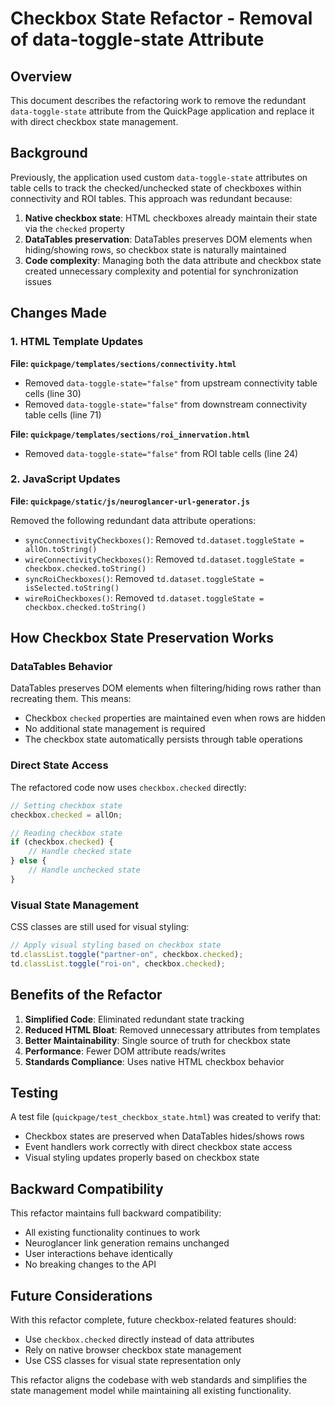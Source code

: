 # Checkbox State Refactor - Removal of data-toggle-state Attribute

## Overview

This document describes the refactoring work to remove the redundant `data-toggle-state` attribute from the QuickPage application and replace it with direct checkbox state management.

## Background

Previously, the application used custom `data-toggle-state` attributes on table cells to track the checked/unchecked state of checkboxes within connectivity and ROI tables. This approach was redundant because:

1. **Native checkbox state**: HTML checkboxes already maintain their state via the `checked` property
2. **DataTables preservation**: DataTables preserves DOM elements when hiding/showing rows, so checkbox state is naturally maintained
3. **Code complexity**: Managing both the data attribute and checkbox state created unnecessary complexity and potential for synchronization issues

## Changes Made

### 1. HTML Template Updates

**File: `quickpage/templates/sections/connectivity.html`**
- Removed `data-toggle-state="false"` from upstream connectivity table cells (line 30)
- Removed `data-toggle-state="false"` from downstream connectivity table cells (line 71)

**File: `quickpage/templates/sections/roi_innervation.html`**
- Removed `data-toggle-state="false"` from ROI table cells (line 24)

### 2. JavaScript Updates

**File: `quickpage/static/js/neuroglancer-url-generator.js`**

Removed the following redundant data attribute operations:

- `syncConnectivityCheckboxes()`: Removed `td.dataset.toggleState = allOn.toString()`
- `wireConnectivityCheckboxes()`: Removed `td.dataset.toggleState = checkbox.checked.toString()`
- `syncRoiCheckboxes()`: Removed `td.dataset.toggleState = isSelected.toString()`
- `wireRoiCheckboxes()`: Removed `td.dataset.toggleState = checkbox.checked.toString()`

## How Checkbox State Preservation Works

### DataTables Behavior
DataTables preserves DOM elements when filtering/hiding rows rather than recreating them. This means:
- Checkbox `checked` properties are maintained even when rows are hidden
- No additional state management is required
- The checkbox state automatically persists through table operations

### Direct State Access
The refactored code now uses `checkbox.checked` directly:
```javascript
// Setting checkbox state
checkbox.checked = allOn;

// Reading checkbox state
if (checkbox.checked) {
    // Handle checked state
} else {
    // Handle unchecked state
}
```

### Visual State Management
CSS classes are still used for visual styling:
```javascript
// Apply visual styling based on checkbox state
td.classList.toggle("partner-on", checkbox.checked);
td.classList.toggle("roi-on", checkbox.checked);
```

## Benefits of the Refactor

1. **Simplified Code**: Eliminated redundant state tracking
2. **Reduced HTML Bloat**: Removed unnecessary attributes from templates
3. **Better Maintainability**: Single source of truth for checkbox state
4. **Performance**: Fewer DOM attribute reads/writes
5. **Standards Compliance**: Uses native HTML checkbox behavior

## Testing

A test file (`quickpage/test_checkbox_state.html`) was created to verify that:
- Checkbox states are preserved when DataTables hides/shows rows
- Event handlers work correctly with direct checkbox state access
- Visual styling updates properly based on checkbox state

## Backward Compatibility

This refactor maintains full backward compatibility:
- All existing functionality continues to work
- Neuroglancer link generation remains unchanged
- User interactions behave identically
- No breaking changes to the API

## Future Considerations

With this refactor complete, future checkbox-related features should:
- Use `checkbox.checked` directly instead of data attributes
- Rely on native browser checkbox state management
- Use CSS classes for visual state representation only

This refactor aligns the codebase with web standards and simplifies the state management model while maintaining all existing functionality.